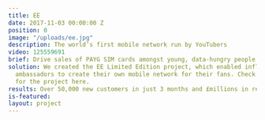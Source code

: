 ```yaml
---
title: EE
date: 2017-11-03 00:00:00 Z
position: 0
image: "/uploads/ee.jpg"
description: The world’s first mobile network run by YouTubers
video: 125559691
brief: Drive sales of PAYG SIM cards amongst young, data-hungry people.
solution: We created the EE Limited Edition project, which enabled influential YouTube
  ambassadors to create their own mobile network for their fans. Check out the film
  for the project here.
results: Over 50,000 new customers in just 3 months and £millions in revenue for EE.
is-featured: 
layout: project
---
```


